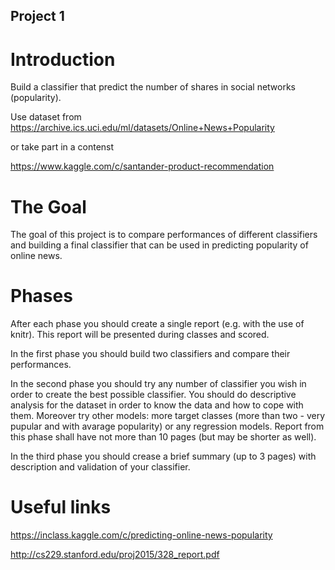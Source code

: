 Project 1
---------

# Introduction

Build a classifier that predict the number of shares in social networks (popularity).

Use dataset from https://archive.ics.uci.edu/ml/datasets/Online+News+Popularity

or take part in a contenst 

https://www.kaggle.com/c/santander-product-recommendation


# The Goal

The goal of this project is to compare performances of different classifiers and building a final classifier that can be used in predicting popularity of online news.

# Phases

After each phase you should create a single report (e.g. with the use of knitr). This report will be presented during classes and scored.

In the first phase you should build two classifiers and compare their performances.

In the second phase you should try any number of classifier you wish in order to create the best possible classifier. You should do descriptive analysis for the dataset in order to know the data and how to cope with them. Moreover try other models: more target classes (more than two - very pupular and with avarage popularity) or any regression models.
Report from this phase shall have not more than 10 pages (but may be shorter as well).

In the third phase you should crease a brief summary (up to 3 pages) with description and validation of your classifier.

# Useful links

https://inclass.kaggle.com/c/predicting-online-news-popularity

http://cs229.stanford.edu/proj2015/328_report.pdf


